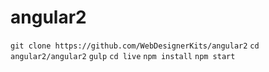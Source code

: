 # angular2

`git clone https://github.com/WebDesignerKits/angular2`
`cd angular2/angular2`
`gulp`
`cd live`
`npm install`
`npm start`


